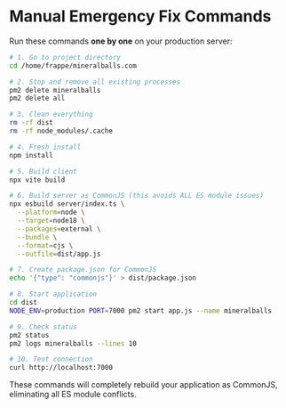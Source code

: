 # Manual Emergency Fix Commands

Run these commands **one by one** on your production server:

```bash
# 1. Go to project directory
cd /home/frappe/mineralballs.com

# 2. Stop and remove all existing processes
pm2 delete mineralballs
pm2 delete all

# 3. Clean everything
rm -rf dist
rm -rf node_modules/.cache

# 4. Fresh install
npm install

# 5. Build client
npx vite build

# 6. Build server as CommonJS (this avoids ALL ES module issues)
npx esbuild server/index.ts \
  --platform=node \
  --target=node18 \
  --packages=external \
  --bundle \
  --format=cjs \
  --outfile=dist/app.js

# 7. Create package.json for CommonJS
echo '{"type": "commonjs"}' > dist/package.json

# 8. Start application
cd dist
NODE_ENV=production PORT=7000 pm2 start app.js --name mineralballs

# 9. Check status
pm2 status
pm2 logs mineralballs --lines 10

# 10. Test connection
curl http://localhost:7000
```

These commands will completely rebuild your application as CommonJS, eliminating all ES module conflicts.